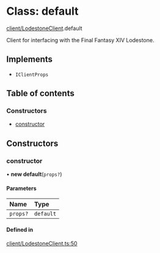 # Class: default

[client/LodestoneClient](../modules/client_LodestoneClient.md).default

Client for interfacing with the Final Fantasy XIV Lodestone.

## Implements

- `IClientProps`

## Table of contents

### Constructors

- [constructor](client_LodestoneClient.default.md#constructor)

## Constructors

### constructor

• **new default**(`props?`)

#### Parameters

| Name | Type |
| :------ | :------ |
| `props?` | `default` |

#### Defined in

[client/LodestoneClient.ts:50](https://github.com/XIVStats/lodestone/blob/286fdf9/src/client/LodestoneClient.ts#L50)
